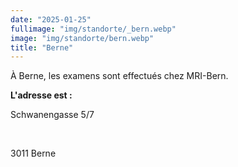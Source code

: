 ```yaml
---
date: "2025-01-25"
fullimage: "img/standorte/_bern.webp"
image: "img/standorte/bern.webp"
title: "Berne"
---
```


À Berne, les examens sont effectués chez MRI-Bern.

**L'adresse est :**

Schwanengasse 5/7

<br>

3011 Berne
